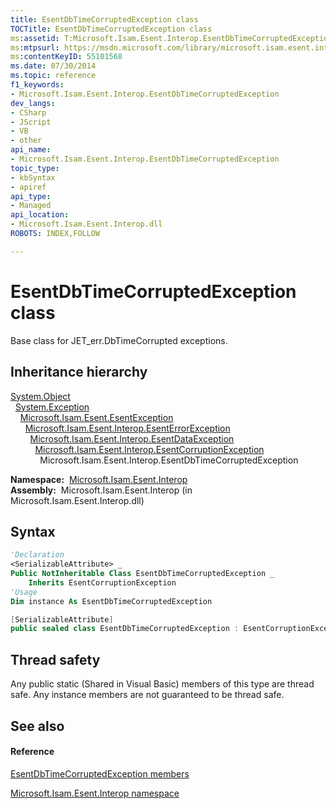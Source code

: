 ```yaml
---
title: EsentDbTimeCorruptedException class
TOCTitle: EsentDbTimeCorruptedException class
ms:assetid: T:Microsoft.Isam.Esent.Interop.EsentDbTimeCorruptedException
ms:mtpsurl: https://msdn.microsoft.com/library/microsoft.isam.esent.interop.esentdbtimecorruptedexception(v=EXCHG.10)
ms:contentKeyID: 55101568
ms.date: 07/30/2014
ms.topic: reference
f1_keywords:
- Microsoft.Isam.Esent.Interop.EsentDbTimeCorruptedException
dev_langs:
- CSharp
- JScript
- VB
- other
api_name: 
- Microsoft.Isam.Esent.Interop.EsentDbTimeCorruptedException
topic_type: 
- kbSyntax
- apiref
api_type: 
- Managed
api_location: 
- Microsoft.Isam.Esent.Interop.dll
ROBOTS: INDEX,FOLLOW

---
```


# EsentDbTimeCorruptedException class

Base class for JET_err.DbTimeCorrupted exceptions.

## Inheritance hierarchy

[System.Object](https://docs.microsoft.com/dotnet/api/system.object?redirectedfrom=MSDN)  
  [System.Exception](https://docs.microsoft.com/dotnet/api/system.exception?redirectedfrom=MSDN)  
    [Microsoft.Isam.Esent.EsentException](dn292088\(v=exchg.10\).md)  
      [Microsoft.Isam.Esent.Interop.EsentErrorException](dn274314\(v=exchg.10\).md)  
        [Microsoft.Isam.Esent.Interop.EsentDataException](dn334392\(v=exchg.10\).md)  
          [Microsoft.Isam.Esent.Interop.EsentCorruptionException](dn274225\(v=exchg.10\).md)  
            Microsoft.Isam.Esent.Interop.EsentDbTimeCorruptedException  

**Namespace:**  [Microsoft.Isam.Esent.Interop](hh596136\(v=exchg.10\).md)  
**Assembly:**  Microsoft.Isam.Esent.Interop (in Microsoft.Isam.Esent.Interop.dll)

## Syntax

``` vb
'Declaration
<SerializableAttribute> _
Public NotInheritable Class EsentDbTimeCorruptedException _
    Inherits EsentCorruptionException
'Usage
Dim instance As EsentDbTimeCorruptedException
```

``` csharp
[SerializableAttribute]
public sealed class EsentDbTimeCorruptedException : EsentCorruptionException
```

## Thread safety

Any public static (Shared in Visual Basic) members of this type are thread safe. Any instance members are not guaranteed to be thread safe.

## See also

#### Reference

[EsentDbTimeCorruptedException members](dn334406\(v=exchg.10\).md)

[Microsoft.Isam.Esent.Interop namespace](hh596136\(v=exchg.10\).md)

